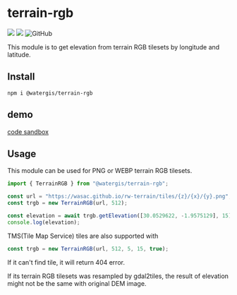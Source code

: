 # terrain-rgb

![](https://github.com/watergis/terrain-rgb/workflows/build/badge.svg)
![](https://github.com/watergis/terrain-rgb/workflows/Node.js%20Package/badge.svg)
![GitHub](https://img.shields.io/github/license/watergis/terrain-rgb)

This module is to get elevation from terrain RGB tilesets by longitude and latitude.

## Install

```
npm i @watergis/terrain-rgb
```

## demo

[code sandbox](https://codesandbox.io/s/terrain-rgb-g4nym)

## Usage

This module can be used for PNG or WEBP terrain RGB tilesets.

```ts
import { TerrainRGB } from "@watergis/terrain-rgb";

const url = "https://wasac.github.io/rw-terrain/tiles/{z}/{x}/{y}.png";
const trgb = new TerrainRGB(url, 512);

const elevation = await trgb.getElevation([30.0529622, -1.9575129], 15);
console.log(elevation);
```

TMS(Tile Map Service) tiles are also supported with

```ts
const trgb = new TerrainRGB(url, 512, 5, 15, true);
```

If it can't find tile, it will return 404 error.

If its terrain RGB tilesets was resampled by gdal2tiles, the result of elevation might not be the same with original DEM image.
